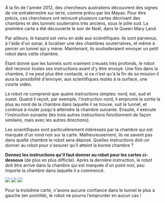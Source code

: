 À la fin de l'année 2012, des chercheurs australiens découvrent des signes de vie extraterrestre sur terre, comme prévu par les Mayas. Pour être précis, ces chercheurs ont retrouvé plusieurs cartes décrivant des chambres et des tunnels souterrains très anciens, sous le pôle sud. La première carte a été découverte le soir de Noël, dans le Queen Mary Land.

Par ailleurs, le hasard est venu en aide aux scientifiques: ils sont parvenus, à l'aide d'un sonar, à localiser une des chambres souterraines, et même à percer un tunnel qui y mène. Maintenant, ils souhaiteraient envoyer un petit robot dans cette chambre.

Étant donné que les tunnels sont vraiment creusés très profonds, le robot doit recevoir toutes ses instructions avant d'y être envoyé. Une fois dans la chambre, il ne peut plus être contacté, si ce n'est qu'à la fin de sa mission il aura la possibilité d'envoyer, aux scientifiques restés à la surface, une courte vidéo.

Le robot ne comprend que quatre instructions simples: nord, est, sud et ouest. Quand il reçoit, par exemple, l'instruction nord, il emprunte la sortie la plus au nord de la chambre dans laquelle il se trouve, suit le tunnel, et continue à rouler jusqu'à atteindre la chambre suivante. Ensuite, il exécute l'instruction suivante (les trois autres instructions fonctionnent de façon similaire, mais avec les autres directions).



Les scientifiques sont particulièrement intéressés par la chambre qui est marquée d'un rond noir sur la carte. Malheureusement, ils ne savent pas dans quelle chambre le robot sera déposé. Quelles instructions doit-on donner au robot pour s'assurer qu'il atteint la bonne chambre ?

**Donnez les instructions qu'il faut donner au robot pour les cartes ci-dessous** (de plus en plus difficile). Après la dernière instruction, le robot doit être arrivé dans la chambre qui est marquée d'un point noir, peu importe la chambre dans laquelle il a commencé. 

<img src="/img/tasks/robots.png">
<img src="/img/tasks/robots2.png">
<img src="/img/tasks/robots3.png">

Pour la troisième carte, n'avons aucune confiance dans le tunnel le plus à gauche (en pointillé), le robot ne pourra l'emprunter en aucun cas !
